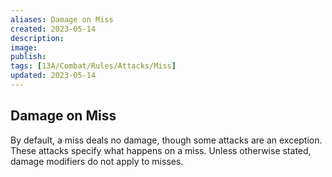 ```yaml
---
aliases: Damage on Miss
created: 2023-05-14
description: 
image: 
publish: 
tags: [13A/Combat/Rules/Attacks/Miss]
updated: 2023-05-14
---
```


## Damage on Miss

By default, a miss deals no damage, though some attacks are an exception. These attacks specify what happens on a miss. Unless otherwise stated, damage modifiers do not apply to misses.